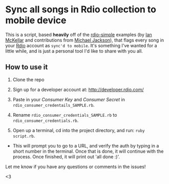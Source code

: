 # Sync all songs in Rdio collection to mobile device

This is a script, based **heavily** off of the [rdio-simple](github.com/rdio/rdio-simple) examples (by [Ian McKellar](https://github.com/ianloic) and contributions from [Michael Jackson](https://github.com/mjijackson)), that flags every song in your [Rdio](http://rd.io) account as `sync'd to mobile`. It's something I've wanted for a little while, and is just a personal tool I'd like to share with you all.

## How to use it

1. Clone the repo

2. Sign up for a developer account at: http://developer.rdio.com/

3. Paste in your *Consumer Key* and *Consumer Secret* in `rdio_consumer_credentails_SAMPLE.rb`.

3. Rename `rdio_consumer_credentials_SAMPLE.rb` to `rdio_consumer_credentials.rb`.

4. Open up a terminal, cd into the project directory, and run: `ruby script.rb`.

  - This will prompt you to go to a URL, and verify the auth by typing in a short number in the terminal. Once that is done, it will continue with the process. Once finished, it will print out 'all done :)'.

Let me know if you have any questions or comments in the issues!

<3
